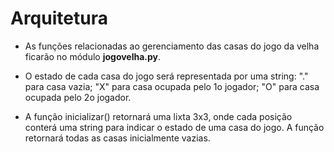 # Arquitetura

* As funções relacionadas ao gerenciamento das casas do jogo da velha ficarão no módulo **jogovelha.py**.

* O estado de cada casa do jogo será representada por uma string: "." para casa vazia; "X" para casa ocupada pelo 1o jogador; "O" para casa ocupada pelo 2o jogador.

* A função inicializar() retornará uma lixta 3x3, onde cada posição conterá uma string para indicar o estado de uma casa do jogo. A função retornará todas as casas inicialmente vazias. 
